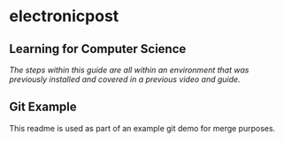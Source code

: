 <link rel="stylesheet" type="text/css" href="styles.css">

# electronicpost

## Learning for Computer Science

*The steps within this guide are all within an environment that was previously installed and covered in a previous video and guide.*

## Git Example
This readme is used as part of an example git demo for merge purposes.

